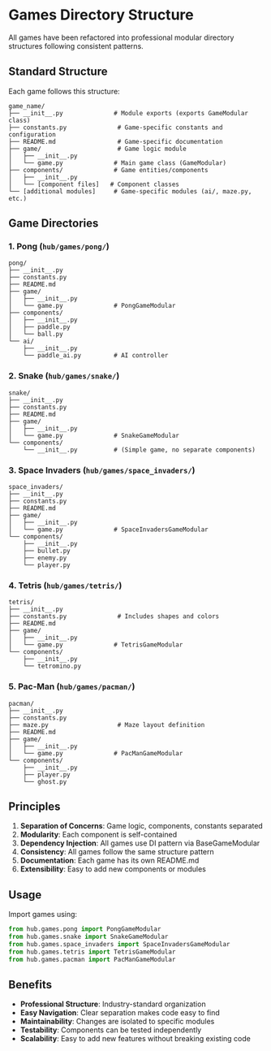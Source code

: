 # Games Directory Structure

All games have been refactored into professional modular directory structures following consistent patterns.

## Standard Structure

Each game follows this structure:

```
game_name/
├── __init__.py              # Module exports (exports GameModular class)
├── constants.py              # Game-specific constants and configuration
├── README.md                 # Game-specific documentation
├── game/                     # Game logic module
│   ├── __init__.py
│   └── game.py              # Main game class (GameModular)
├── components/              # Game entities/components
│   ├── __init__.py
│   └── [component files]   # Component classes
└── [additional modules]     # Game-specific modules (ai/, maze.py, etc.)
```

## Game Directories

### 1. Pong (`hub/games/pong/`)
```
pong/
├── __init__.py
├── constants.py
├── README.md
├── game/
│   ├── __init__.py
│   └── game.py              # PongGameModular
├── components/
│   ├── __init__.py
│   ├── paddle.py
│   └── ball.py
└── ai/
    ├── __init__.py
    └── paddle_ai.py         # AI controller
```

### 2. Snake (`hub/games/snake/`)
```
snake/
├── __init__.py
├── constants.py
├── README.md
├── game/
│   ├── __init__.py
│   └── game.py              # SnakeGameModular
└── components/
    └── __init__.py          # (Simple game, no separate components)
```

### 3. Space Invaders (`hub/games/space_invaders/`)
```
space_invaders/
├── __init__.py
├── constants.py
├── README.md
├── game/
│   ├── __init__.py
│   └── game.py              # SpaceInvadersGameModular
└── components/
    ├── __init__.py
    ├── bullet.py
    ├── enemy.py
    └── player.py
```

### 4. Tetris (`hub/games/tetris/`)
```
tetris/
├── __init__.py
├── constants.py              # Includes shapes and colors
├── README.md
├── game/
│   ├── __init__.py
│   └── game.py              # TetrisGameModular
└── components/
    ├── __init__.py
    └── tetromino.py
```

### 5. Pac-Man (`hub/games/pacman/`)
```
pacman/
├── __init__.py
├── constants.py
├── maze.py                   # Maze layout definition
├── README.md
├── game/
│   ├── __init__.py
│   └── game.py              # PacManGameModular
└── components/
    ├── __init__.py
    ├── player.py
    └── ghost.py
```

## Principles

1. **Separation of Concerns**: Game logic, components, constants separated
2. **Modularity**: Each component is self-contained
3. **Dependency Injection**: All games use DI pattern via BaseGameModular
4. **Consistency**: All games follow the same structure pattern
5. **Documentation**: Each game has its own README.md
6. **Extensibility**: Easy to add new components or modules

## Usage

Import games using:
```python
from hub.games.pong import PongGameModular
from hub.games.snake import SnakeGameModular
from hub.games.space_invaders import SpaceInvadersGameModular
from hub.games.tetris import TetrisGameModular
from hub.games.pacman import PacManGameModular
```

## Benefits

- **Professional Structure**: Industry-standard organization
- **Easy Navigation**: Clear separation makes code easy to find
- **Maintainability**: Changes are isolated to specific modules
- **Testability**: Components can be tested independently
- **Scalability**: Easy to add new features without breaking existing code

